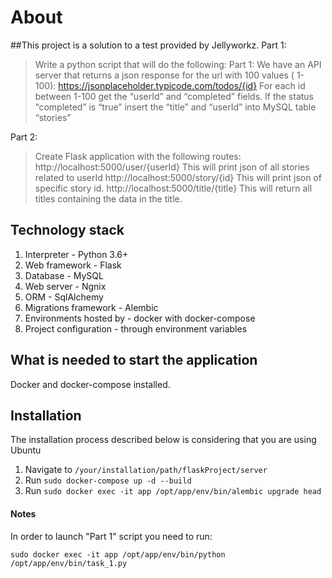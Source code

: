 # About
##This project is a solution to a test provided by Jellyworkz. 
Part 1:
>Write a python script that will do the following:
Part 1:
We have an API server that returns a json response for the url with 100 values ( 1-100): https://jsonplaceholder.typicode.com/todos/{id}
For each id between 1-100 get the “userId” and “completed” fields.
If the status “completed” is “true” insert the “title” and “userId” into MySQL table “stories”


Part 2:
>Create Flask application with the following routes:
http://localhost:5000/user/{userId} This will print json of all stories related to userId
http://localhost:5000/story/{id} This will print json of specific story id.
http://localhost:5000/title/{title}
This will return all titles containing the data in the title.


## Technology stack
1. Interpreter - Python 3.6+
2. Web framework - Flask
3. Database	- MySQL
4. Web server - Ngnix
5. ORM - SqlAlchemy
6. Migrations framework - Alembic
7. Environments hosted by - docker with docker-compose
6. Project configuration - through environment variables

## What is needed to start the application
Docker and docker-compose installed.

## Installation
The installation process described below is considering that you are using Ubuntu
1. Navigate to `/your/installation/path/flaskProject/server`
2. Run `sudo docker-compose up -d --build`
3. Run `sudo docker exec -it app /opt/app/env/bin/alembic upgrade head`
#### Notes
In order to launch "Part 1" script you need to run:

`sudo docker exec -it app /opt/app/env/bin/python /opt/app/env/bin/task_1.py`
